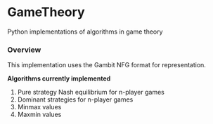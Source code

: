 # GameTheory
Python implementations of algorithms in game theory

### Overview

This implementation uses the Gambit NFG format for representation.

**Algorithms currently implemented**
1. Pure strategy Nash equilibrium for n-player games
2. Dominant strategies for n-player games
3. Minmax values
4. Maxmin values
